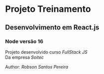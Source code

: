 # Projeto Treinamento

## Desenvolvimento em React.js

### Node versão 16

Projeto desenvolvido curso _FullStack JS_  
Da empresa _Soitec_

Author: _Robson Santos Pereira_
